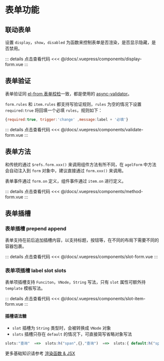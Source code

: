 # 表单功能


## 联动表单

设置 `display`，`show`，`disabled` 为函数来控制表单是否渲染，是否显示隐藏，是否禁用。

<ClientOnly><display-form/></ClientOnly>

::: details 点击查看代码
<<< @/docs/.vuepress/components/display-form.vue
:::

## 表单验证

表单验证同 [el-from 表单校检](https://element.eleme.cn/#/zh-CN/component/form#biao-dan-yan-zheng)一致，都是使用的 [async-validator](https://github.com/yiminghe/async-validator)。

`form.rules` 和 `item.rules` 都支持写验证规则，`rules` 为空的情况下设置 `required:true` 将回填一个必填 `rules`，规则如下：

```js
{required:true, trigger:'change' ,message:label + '必填'}
```

<ClientOnly><validate-form/></ClientOnly>

::: details 点击查看代码
<<< @/docs/.vuepress/components/validate-form.vue
:::

## 表单方法

和传统的通过 `$refs.form.xxx()` 来调用组件方法有所不同，在 `agelForm` 中方法会自动注入到 `form` 对象中，建议直接通过 `form.xxx()` 来调用。

表单事件通过 `form.on` 定义，组件事件通过 `item.on` 进行定义。

<ClientOnly><method-form/></ClientOnly>

::: details 点击查看代码
<<< @/docs/.vuepress/components/method-form.vue
:::


## 表单插槽

### 表单插槽 prepend append 

表单支持在前后追加插槽内容，以支持标题，按钮等，在不同的布局下需要不同的容器包裹。

<ClientOnly><slot-form/></ClientOnly>

::: details 点击查看代码
<<< @/docs/.vuepress/components/slot-form.vue
:::


### 表单项插槽 label slot slots

表单项插槽支持 `Funciton`，`VNode`，`String` 写法，只有 `slot` 属性可额外持 `template` 模板写法。

<ClientOnly><slot-item-form/></ClientOnly>

::: details 点击查看代码
<<< @/docs/.vuepress/components/slot-item-form.vue
::: 

#### 插槽语法糖

- `slot` 插槽为 `String` 类型时，会被转换成 `VNode` 对象
- `slots` 插槽只存在 `default` 的情况下，可直接简写省略对象写法

```js
slots:"查询"  ==>  slots:h("span",{},"查询")  ==>  slots:{ default:h("span",{},"查询") }
```

更多基础知识请参考 [渲染函数 & JSX](https://cn.vuejs.org/v2/guide/render-function.html)